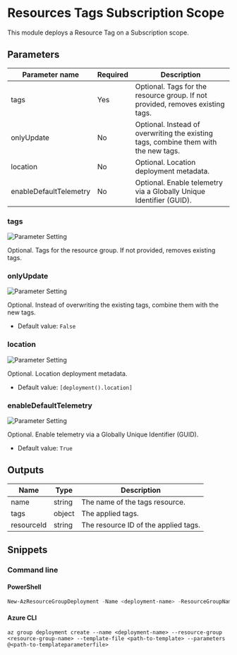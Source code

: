 # Resources Tags Subscription Scope

This module deploys a Resource Tag on a Subscription scope.

## Parameters

Parameter name | Required | Description
-------------- | -------- | -----------
tags           | Yes      | Optional. Tags for the resource group. If not provided, removes existing tags.
onlyUpdate     | No       | Optional. Instead of overwriting the existing tags, combine them with the new tags.
location       | No       | Optional. Location deployment metadata.
enableDefaultTelemetry | No       | Optional. Enable telemetry via a Globally Unique Identifier (GUID).

### tags

![Parameter Setting](https://img.shields.io/badge/parameter-required-orange?style=flat-square)

Optional. Tags for the resource group. If not provided, removes existing tags.

### onlyUpdate

![Parameter Setting](https://img.shields.io/badge/parameter-optional-green?style=flat-square)

Optional. Instead of overwriting the existing tags, combine them with the new tags.

- Default value: `False`

### location

![Parameter Setting](https://img.shields.io/badge/parameter-optional-green?style=flat-square)

Optional. Location deployment metadata.

- Default value: `[deployment().location]`

### enableDefaultTelemetry

![Parameter Setting](https://img.shields.io/badge/parameter-optional-green?style=flat-square)

Optional. Enable telemetry via a Globally Unique Identifier (GUID).

- Default value: `True`

## Outputs

Name | Type | Description
---- | ---- | -----------
name | string | The name of the tags resource.
tags | object | The applied tags.
resourceId | string | The resource ID of the applied tags.

## Snippets

### Command line

#### PowerShell

```powershell
New-AzResourceGroupDeployment -Name <deployment-name> -ResourceGroupName <resource-group-name> -TemplateFile <path-to-template> -TemplateParameterFile <path-to-templateparameter>
```

#### Azure CLI

```text
az group deployment create --name <deployment-name> --resource-group <resource-group-name> --template-file <path-to-template> --parameters @<path-to-templateparameterfile>
```
